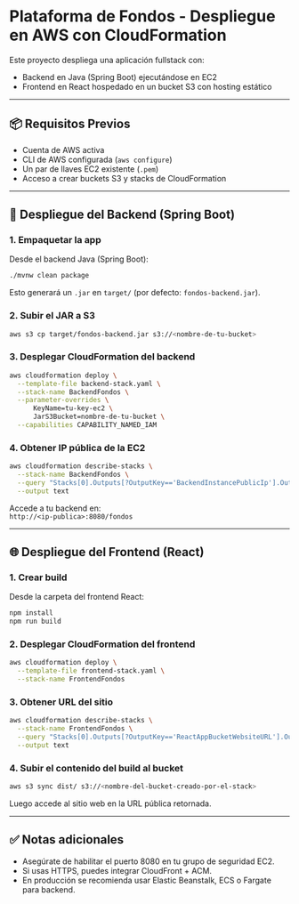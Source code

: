 # Plataforma de Fondos - Despliegue en AWS con CloudFormation

Este proyecto despliega una aplicación fullstack con:
- Backend en Java (Spring Boot) ejecutándose en EC2
- Frontend en React hospedado en un bucket S3 con hosting estático

---

## 📦 Requisitos Previos

- Cuenta de AWS activa
- CLI de AWS configurada (`aws configure`)
- Un par de llaves EC2 existente (`.pem`)
- Acceso a crear buckets S3 y stacks de CloudFormation

---

## 🚀 Despliegue del Backend (Spring Boot)

### 1. Empaquetar la app

Desde el backend Java (Spring Boot):

```bash
./mvnw clean package
```

Esto generará un `.jar` en `target/` (por defecto: `fondos-backend.jar`).

### 2. Subir el JAR a S3

```bash
aws s3 cp target/fondos-backend.jar s3://<nombre-de-tu-bucket>
```

### 3. Desplegar CloudFormation del backend

```bash
aws cloudformation deploy \
  --template-file backend-stack.yaml \
  --stack-name BackendFondos \
  --parameter-overrides \
      KeyName=tu-key-ec2 \
      JarS3Bucket=nombre-de-tu-bucket \
  --capabilities CAPABILITY_NAMED_IAM
```

### 4. Obtener IP pública de la EC2

```bash
aws cloudformation describe-stacks \
  --stack-name BackendFondos \
  --query "Stacks[0].Outputs[?OutputKey=='BackendInstancePublicIp'].OutputValue" \
  --output text
```

Accede a tu backend en:  
`http://<ip-publica>:8080/fondos`

---

## 🌐 Despliegue del Frontend (React)

### 1. Crear build

Desde la carpeta del frontend React:

```bash
npm install
npm run build
```

### 2. Desplegar CloudFormation del frontend

```bash
aws cloudformation deploy \
  --template-file frontend-stack.yaml \
  --stack-name FrontendFondos
```

### 3. Obtener URL del sitio

```bash
aws cloudformation describe-stacks \
  --stack-name FrontendFondos \
  --query "Stacks[0].Outputs[?OutputKey=='ReactAppBucketWebsiteURL'].OutputValue" \
  --output text
```

### 4. Subir el contenido del build al bucket

```bash
aws s3 sync dist/ s3://<nombre-del-bucket-creado-por-el-stack>
```

Luego accede al sitio web en la URL pública retornada.

---

## ✅ Notas adicionales

- Asegúrate de habilitar el puerto 8080 en tu grupo de seguridad EC2.
- Si usas HTTPS, puedes integrar CloudFront + ACM.
- En producción se recomienda usar Elastic Beanstalk, ECS o Fargate para backend.
